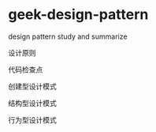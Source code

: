 # geek-design-pattern
design pattern study and summarize

设计原则


代码检查点


创建型设计模式


结构型设计模式


行为型设计模式

